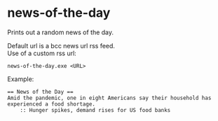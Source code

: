# news-of-the-day
Prints out a random news of the day.  
  
Default url is a bcc news url rss feed.  
Use of a custom rss url: 
```
news-of-the-day.exe <URL>  
```
  
Example:  
```
== News of the Day ==  
Amid the pandemic, one in eight Americans say their household has experienced a food shortage.  
    :: Hunger spikes, demand rises for US food banks
```   
   
   
